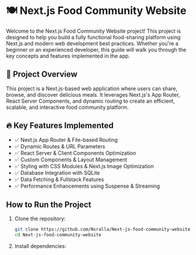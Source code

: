 # 🍽️ Next.js Food Community Website

Welcome to the Next.js Food Community Website project! This project is designed to help you build a fully functional food-sharing platform using Next.js and modern web development best practices. Whether you're a beginner or an experienced developer, this guide will walk you through the key concepts and features implemented in the app.

## 📌 Project Overview

This project is a Next.js-based web application where users can share, browse, and discover delicious meals. It leverages Next.js's App Router, React Server Components, and dynamic routing to create an efficient, scalable, and interactive food community platform.

## 🔥 Key Features Implemented

- ✅ Next.js App Router & File-based Routing
- ✅ Dynamic Routes & URL Parameters
- ✅ React Server & Client Components Optimization
- ✅ Custom Components & Layout Management
- ✅ Styling with CSS Modules & Next.js Image Optimization
- ✅ Database Integration with SQLite
- ✅ Data Fetching & Fullstack Features
- ✅ Performance Enhancements using Suspense & Streaming

## How to Run the Project

1. Clone the repository:
   ```bash
   git clone https://github.com/Nsralla/Next-js-food-community-website.git
   cd Next-js-food-community-website

2. Install dependencies:
